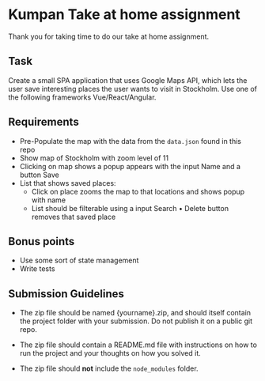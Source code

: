 # Kumpan Take at home assignment

Thank you for taking time to do our take at home assignment. 

## Task

Create a small SPA application that uses Google Maps API, which lets the user save interesting places the user wants to visit in Stockholm. Use one of the following frameworks Vue/React/Angular.

## Requirements
- Pre-Populate the map with the data from the `data.json` found in this repo
- Show map of Stockholm with zoom level of 11
- Clicking on map shows a popup appears with the input Name and a button Save
- List that shows saved places: 
  - Click on place zooms the map to that locations and shows popup with name 
  - List should be filterable using a input Search • Delete button removes that saved place


## Bonus points
- Use some sort of state management 
- Write tests

## Submission Guidelines

* The zip file should be named {yourname}.zip, and should itself contain the project folder with your submission. Do not publish it on a public git repo.

* The zip file should contain a README.md file with instructions on how to run the project and your thoughts on how you solved it.

* The zip file should **not** include the `node_modules` folder.